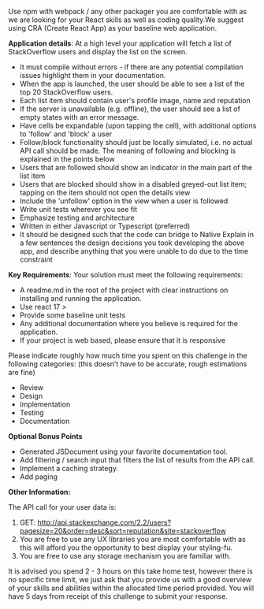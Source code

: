 Use npm with webpack / any other packager you are comfortable with as we are looking for your React skills as well as coding quality.We suggest using CRA (Create React App) as your baseline web application.

**Application details**: At a high level your application will fetch a list of StackOverflow users and display the list on the screen.

- It must compile without errors - if there are any potential compilation issues highlight them in your documentation.
- When the app is launched, the user should be able to see a list of the top 20 StackOverflow users.
- Each list item should contain user's profile image, name and reputation
- If the server is unavailable (e.g. offline), the user should see a list of empty states with an error message.
- Have cells be expandable (upon tapping the cell), with additional options to 'follow' and 'block' a user
- Follow/block functionality should just be locally simulated, i.e. no actual API call should be made. The meaning of following and blocking is explained in the points below
- Users that are followed should show an indicator in the main part of the list item
- Users that are blocked should show in a disabled greyed-out list item; tapping on the item should not open the details view
- Include the 'unfollow' option in the view when a user is followed
- Write unit tests wherever you see fit
- Emphasize testing and architecture
- Written in either Javascript or Typescript (preferred)
- It should be designed such that the code can bridge to Native
  Explain in a few sentences the design decisions you took developing the above app, and describe anything that you were unable to do due to the time constraint

**Key Requirements**: Your solution must meet the following requirements:

- A readme.md in the root of the project with clear instructions on installing and running the application.
- Use react 17 >
- Provide some baseline unit tests
- Any additional documentation where you believe is required for the application.
- If your project is web based, please ensure that it is responsive

Please indicate roughly how much time you spent on this challenge in the following categories: (this doesn’t have to be accurate, rough estimations are fine)

- Review
- Design
- Implementation
- Testing
- Documentation

**Optional Bonus Points**

- Generated JSDocument using your favorite documentation tool.
- Add filtering / search input that filters the list of results from the API call.
- Implement a caching strategy.
- Add paging

**Other Information:**

The API call for your user data is:

1. GET: http://api.stackexchange.com/2.2/users?pagesize=20&order=desc&sort=reputation&site=stackoverflow
2. You are free to use any UX libraries you are most comfortable with as this will afford you the opportunity to best display your styling-fu.
3. You are free to use any storage mechanism you are familiar with.

It is advised you spend 2 - 3 hours on this take home test, however there is no specific time limit, we just ask that you provide us with a good overview of your skills and abilities within the allocated time period provided. You will have 5 days from receipt of this challenge to submit your response.
